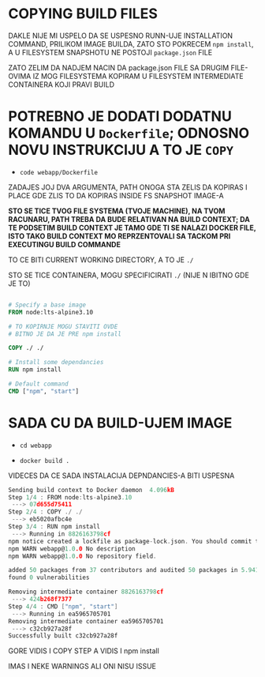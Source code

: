 # COPYING BUILD FILES

DAKLE NIJE MI USPELO DA SE USPESNO RUNN-UJE INSTALLATION COMMAND, PRILIKOM IMAGE BUILDA, ZATO STO POKRECEM `npm install`, A U FILESYSTEM SNAPSHOTU NE POSTOJI `package.json` FILE

ZATO ZELIM DA NADJEM NACIN DA package.json FILE SA DRUGIM FILE-OVIMA IZ MOG FILESYSTEMA KOPIRAM U FILESYSTEM INTERMEDIATE CONTAINERA KOJI PRAVI BUILD

# POTREBNO JE DODATI DODATNU KOMANDU U `Dockerfile`; ODNOSNO NOVU INSTRUKCIJU A TO JE `COPY`

- `code webapp/Dockerfile`

ZADAJES JOJ DVA ARGUMENTA, PATH ONOGA STA ZELIS DA KOPIRAS I PLACE GDE ZLIS TO DA KOPIRAS INSIDE FS SNAPSHOT IMAGE-A

**STO SE TICE TVOG FILE SYSTEMA (TVOJE MACHINE), NA TVOM RACUNARU, PATH TREBA DA BUDE RELATIVAN NA BUILD CONTEXT; DA TE PODSETIM BUILD CONTEXT JE TAMO GDE TI SE NALAZI DOCKER FILE, ISTO TAKO BUILD CONTEXT MO REPRZENTOVALI SA TACKOM PRI EXECUTINGU BUILD COMMANDE**

TO CE BITI CURRENT WORKING DIRECTORY, A TO JE `./`

STO SE TICE CONTAINERA, MOGU SPECIFICIRATI `./` (NIJE N IBITNO GDE JE TO)

```dockerfile

# Specify a base image
FROM node:lts-alpine3.10

# TO KOPIRNJE MOGU STAVITI OVDE
# BITNO JE DA JE PRE npm install

COPY ./ ./

# Install some dependancies
RUN npm install

# Default command
CMD ["npm", "start"]
```

# SADA CU DA BUILD-UJEM IMAGE

- `cd webapp`

- `docker build .`

VIDECES DA CE SADA INSTALACIJA DEPNDANCIES-A BITI USPESNA

```c
Sending build context to Docker daemon  4.096kB
Step 1/4 : FROM node:lts-alpine3.10
 ---> 07d655d75411
Step 2/4 : COPY ./ ./
 ---> eb5020afbc4e
Step 3/4 : RUN npm install
 ---> Running in 8826163798cf
npm notice created a lockfile as package-lock.json. You should commit this file.
npm WARN webapp@1.0.0 No description
npm WARN webapp@1.0.0 No repository field.

added 50 packages from 37 contributors and audited 50 packages in 5.941s
found 0 vulnerabilities

Removing intermediate container 8826163798cf
 ---> 424b268f7377
Step 4/4 : CMD ["npm", "start"]
 ---> Running in ea5965705701
Removing intermediate container ea5965705701
 ---> c32cb927a28f
Successfully built c32cb927a28f

```

GORE VIDIS I COPY STEP A VIDIS I npm install

IMAS I NEKE WARNINGS ALI ONI NISU ISSUE